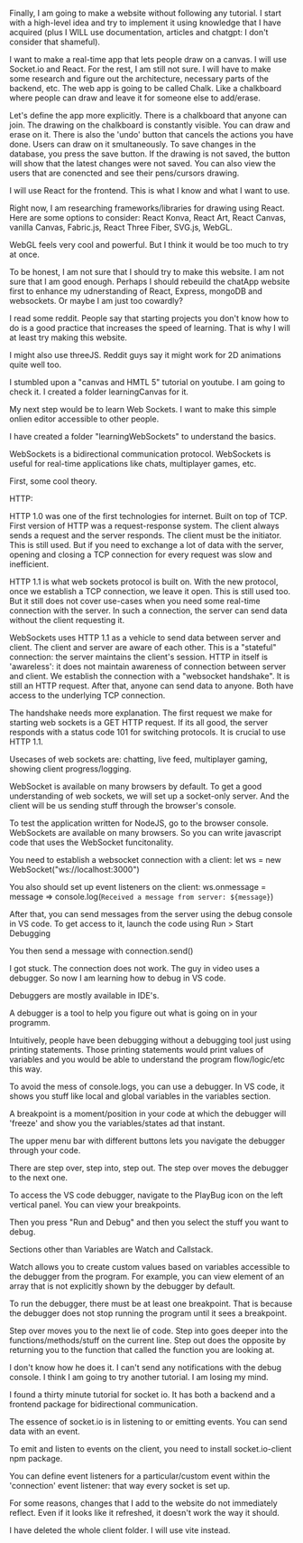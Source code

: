 Finally, I am going to make a website without following any tutorial. I start with a high-level idea and try to implement it using knowledge that I have acquired (plus I WILL use documentation, articles and chatgpt: I don't consider that shameful).

I want to make a real-time app that lets people draw on a canvas. I will use Socket.io and React. For the rest, I am still not sure. I will have to make some research and figure out the architecture, necessary parts of the backend, etc. The web app is going to be called Chalk. Like a chalkboard where people can draw and leave it for someone else to add/erase.

Let's define the app more explicitly. There is a chalkboard that anyone can join. The drawing on the chalkboard is constantly visible. You can draw and erase on it. There is also the 'undo' button that cancels the actions you have done. Users can draw on it smultaneously. To save changes in the database, you press the save button. If the drawing is not saved, the button will show that the latest changes were not saved. You can also view the users that are conencted and see their pens/cursors drawing. 

I will use React for the frontend. This is what I know and what I want to use.

Right now, I am researching frameworks/libraries for drawing using React. Here are some options to consider: React Konva, React Art, React Canvas, vanilla Canvas, Fabric.js, React Three Fiber, SVG.js, WebGL. 

WebGL feels very cool and powerful. But I think it would be too much to try at once. 

To be honest, I am not sure that I should try to make this website. I am not sure that I am good enough. Perhaps I should rebeuild the chatApp website first to enhance my udnerstanding of React, Express, mongoDB and websockets. Or maybe I am just too cowardly? 

I read some reddit. People say that starting projects you don't know how to do is a good practice that increases the speed of learning. That is why I will at least try making this website. 

I might also use threeJS. Reddit guys say it might work for 2D animations quite well too. 

I stumbled upon a "canvas and HMTL 5" tutorial on youtube. I am going to check it. I created a folder learningCanvas for it.

My next step would be to learn Web Sockets. I want to make this simple onlien editor accessible to other people.

I have created a folder "learningWebSockets" to understand the basics. 

WebSockets is a bidirectional communication protocol. WebSockets is useful for real-time applications like chats, multiplayer games, etc.

First, some cool theory.

HTTP:

HTTP 1.0 was one of the first technologies for internet. Built on top of TCP. First version of HTTP was a request-response system. The client always sends a request and the server responds. The client must be the initiator. This is still used. But if you need to exchange a lot of data with the server, opening and closing a TCP connection for every request was slow and inefficient.

HTTP 1.1 is what web sockets protocol is built on. With the new protocol, once we establish a TCP connection, we leave it open. This is still used too. But it still does not cover use-cases when you need some real-time connection with the server. In such a connection, the server can send data without the client requesting it. 

WebSockets uses HTTP 1.1 as a vehicle to send data between server and client. The client and server are aware of each other. This is a "stateful" connection: the server maintains the client's session. HTTP in itself is 'awareless': it does not maintain awareness of connection between server and client. We establish the connection with a "websocket handshake". It is still an HTTP request. After that, anyone can send data to anyone. Both have access to the underlying TCP connection. 

The handshake needs more explanation. The first request we make for starting web sockets is a GET HTTP request. If its all good, the server responds with a status code 101 for switching protocols. It is crucial to use HTTP 1.1. 

Usecases of web sockets are: chatting, live feed, multiplayer gaming, showing client progress/logging. 

WebSocket is available on many browsers by default. To get a good understanding of web sockets, we will set up a socket-only server. And the client will be us sending stuff through the browser's console. 

To test the application  written for NodeJS, go to the browser console. WebSockets are available on many browsers. So you can write javascript code that uses the WebSocket funcitonality. 

You need to establish a websocket connection with a client: let ws = new WebSocket("ws://localhost:3000")

You also should set up event listeners on the client: ws.onmessage = message => console.log(`Received a message from server: ${message}`)

After that, you can send messages from the server using the debug console in VS code. To get access to it, launch the code using Run > Start Debugging

You then send a message with connection.send()

I got stuck. The connection does not work. The guy in video uses a debugger. So now I am learning how to debug in VS code. 

Debuggers are mostly available in IDE's. 

A debugger is a tool to help you figure out what is going on in your programm.

Intuitively, people have been debugging without a debugging tool just using printing statements. Those printing statements would print values of variables and you would be able to understand the program flow/logic/etc this way. 

To avoid the mess of console.logs, you can use a debugger. In VS code, it shows you stuff like local and global variables in the variables section. 

A breakpoint is a moment/position in your code at which the debugger will 'freeze' and show you the variables/states ad that instant. 

The upper menu bar with different buttons lets you navigate the debugger through your code. 

There are step over, step into, step out. The step over moves the debugger to the next one. 

To access the VS code debugger, navigate to the PlayBug icon on the left vertical panel. You can view your breakpoints. 

Then you press "Run and Debug" and then you select the stuff you want to debug. 

Sections other than Variables are Watch and Callstack. 

Watch allows you to create custom values based on variables accessible to the debugger from the program. For example, you can view element of an array that is not explicitly shown by the debugger by default.

To run the debugger, there must be at least one breakpoint. That is because the debugger does not stop running the program until it sees a breakpoint. 

Step over moves you to the next lie of code. Step into goes deeper into the functions/methods/stuff on the current line. Step out does the opposite by returning you to the function that called the function you are looking at.

I don't know how he does it. I can't send any notifications with the debug console. I think I am going to try another tutorial. I am losing my mind.

I found a thirty minute tutorial for socket io. It has both a backend and a frontend package for bidirectional communication.

The essence of socket.io is in listening to or emitting events. You can send data with an event. 

To emit and listen to events on the client, you need to install socket.io-client npm package. 

You can define event listeners for a particular/custom event within the 'connection' event listener: that way every socket is set up. 

For some reasons, changes that I add to the website do not immediately reflect. Even if it looks like it refreshed, it doesn't work the way it should. 

I have deleted the whole client folder. I will use vite instead.